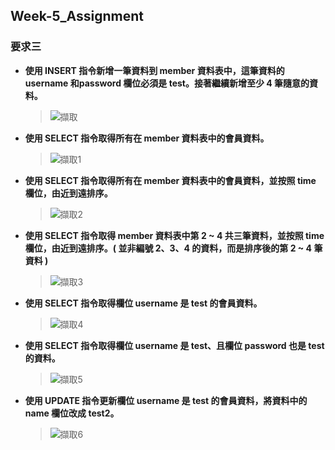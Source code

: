 ## Week-5_Assignment
  ### 要求三
* **使⽤ INSERT 指令新增⼀筆資料到 member 資料表中，這筆資料的 username 和password 欄位必須是 test。接著繼續新增⾄少 4 筆隨意的資料。**
  > ![擷取](https://user-images.githubusercontent.com/112391673/196135527-ddcd252e-e1ce-4784-9643-39728d144486.PNG)


* **使⽤ SELECT 指令取得所有在 member 資料表中的會員資料。**
  > ![擷取1](https://user-images.githubusercontent.com/112391673/196135465-1bcbfd19-6fca-4717-b372-b802deafc732.PNG)

* **使⽤ SELECT 指令取得所有在 member 資料表中的會員資料，並按照 time 欄位，由近到遠排序。**
  > ![擷取2](https://user-images.githubusercontent.com/112391673/196135849-aa6d6a6a-2306-4b6b-aff2-f88d52aff9be.PNG)


* **使⽤ SELECT 指令取得 member 資料表中第 2 ~ 4 共三筆資料，並按照 time 欄位，由近到遠排序。( 並非編號 2、3、4 的資料，⽽是排序後的第 2 ~ 4 筆資料 )**
  > ![擷取3](https://user-images.githubusercontent.com/112391673/196135872-c8fefff4-b5b2-44aa-8e51-4c2c0a404524.PNG)

* **使⽤ SELECT 指令取得欄位 username 是 test 的會員資料。**
  > ![擷取4](https://user-images.githubusercontent.com/112391673/196136041-52b96a4e-10c9-4e12-a9b2-314d50478d2d.PNG)


* **使⽤ SELECT 指令取得欄位 username 是 test、且欄位 password 也是 test 的資料。**
  > ![擷取5](https://user-images.githubusercontent.com/112391673/196136068-82c8e585-b90e-4e6a-8bae-fdab34d8b94c.PNG)

* **使⽤ UPDATE 指令更新欄位 username 是 test 的會員資料，將資料中的 name 欄位改成 test2。**
  > ![擷取6](https://user-images.githubusercontent.com/112391673/196136081-7f3e90b9-bbab-4e98-9ac1-57e404654c67.PNG)
